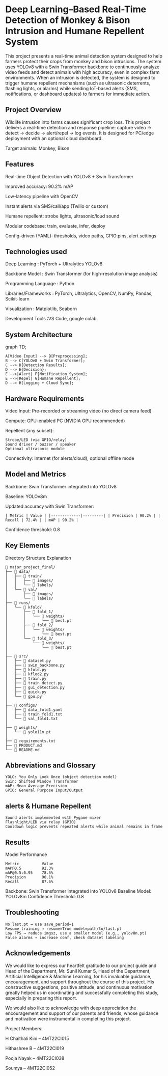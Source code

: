 # Deep Learning–Based Real-Time Detection of Monkey & Bison Intrusion and Humane Repellent System
This project presents a real-time animal detection system designed to help farmers protect their crops from monkey and bison intrusions.
The system uses YOLOv8 with a Swin Transformer backbone to continuously analyze video feeds and detect animals with high accuracy, even in complex farm environments.
When an intrusion is detected, the system is designed to trigger humane repellent mechanisms (such as ultrasonic deterrents, flashing lights, or alarms) while sending IoT-based alerts (SMS, notifications, or dashboard updates) to farmers for immediate action.
## Project Overview
Wildlife intrusion into farms causes significant crop loss. This project delivers a real-time detection and response pipeline: capture video → detect → decide → alert/repel → log events.
It is designed for PC/edge deployment with an optional cloud dashboard.

Target animals: Monkey, Bison
## Features
Real-time Object Detection with YOLOv8 + Swin Transformer

Improved accuracy: 90.2% mAP

Low-latency pipeline with OpenCV

Instant alerts via SMS/call/app (Twilio or custom)

Humane repellent: strobe lights, ultrasonic/loud sound

Modular codebase: train, evaluate, infer, deploy

Config-driven (YAML): thresholds, video paths, GPIO pins, alert settings
## Technologies used
Deep Learning : PyTorch + Ultralytics YOLOv8

Backbone Model : Swin Transformer (for high-resolution image analysis)

Programming Language : Python

Libraries/Frameworks : PyTorch, Ultralytics, OpenCV, NumPy, Pandas, Scikit-learn

Visualization : Matplotlib, Seaborn

Development Tools :VS Code, google colab.
## System Architecture
graph TD;

    A[Video Input] --> B[Preprocessing];
    B --> C[YOLOv8 + Swin Transformer];
    C --> D[Detection Results];
    D --> E{Decision};
    E -->|Alert| F[Notification System];
    E -->|Repel| G[Humane Repellent];
    D --> H[Logging + Cloud Sync];
## Hardware Requirements
Video Input: Pre-recorded or streaming video (no direct camera feed)

Compute: GPU-enabled PC (NVIDIA GPU recommended)

Repellent (any subset):

    Strobe/LED (via GPIO/relay)
    Sound driver / buzzer / speaker
    Optional ultrasonic module
Connectivity: Internet (for alerts/cloud), optional offline mode
## Model and Metrics
Backbone: Swin Transformer integrated into YOLOv8

Baseline: YOLOv8m

Updated accuracy with Swin Transformer:

    | Metric | Value | |-------------|---------| | Precision | 90.2% | | Recall | 72.4% | | mAP | 90.2% |
Confidence threshold: 0.8
## Key Elements
Directory Structure Explanation

    📂 major_project_final/
    ├── 📂 data/                     
    │   ├── 📂 train/                 
    │   │   ├── 📂 images/           
    │   │   └── 📂 labels/           
    │   └── 📂 val/                  
    │       ├── 📂 images/           
    │       └── 📂 labels/           
    ├── 📂 runs/                      
    │   └── 📂 kfold/                 
    │       ├── 📂 fold_1/            
    │       │   └── 📂 weights/       
    │       │       └── 📄 best.pt    
    │       ├── 📂 fold_2/
    │       │   └── 📂 weights/
    │       │       └── 📄 best.pt
    │       └── 📂 fold_3/
    │           └── 📂 weights/
    │               └── 📄 best.pt
    │
    ├── 📂 src/
    │   ├── 📄 dataset.py            
    │   ├── 📄 swin_backbone.py      
    │   ├── 📄 kfold.py             
    │   ├── 📄 kflod2.py             
    │   ├── 📄 train.py             
    │   ├── 📄 train_detect.py        
    │   ├── 📄 gui_detection.py      
    │   ├── 📄 quick.py               
    │   └── 📄 gpu.py                 
    │
    ├── 📂 configs/                 
    │   ├── 📄 data_fold1.yaml       
    │   ├── 📄 train_fold1.txt      
    │   └── 📄 val_fold1.txt         
    │
    ├── 📂 weights/                   
    │   └── 📄 yolo11n.pt             
    │
    ├── 📄 requirements.txt           
    ├── 📄 PRODUCT.md              
    └── 📄 README.md                
## Abbreviations and Glossary
    YOLO: You Only Look Once (object detection model)
    Swin: Shifted Window Transformer
    mAP: Mean Average Precision
    GPIO: General Purpose Input/Output
## alerts & Humane Repellent
    Sound alerts implemented with Pygame mixer
    Flashlight/LED via relay (GPIO)
    Cooldown logic prevents repeated alerts while animal remains in frame
## Results
Model Performance

    Metric	        Value
    mAP@0.5	        92.3%
    mAP@0.5:0.95	78.5%
    Precision	    90.1%
    Recall	        87.6%

Backbone: Swin Transformer integrated into YOLOv8
Baseline Model: YOLOv8m
Confidence Threshold: 0.8
## Troubleshooting
    No last.pt → use save_period=1
    Resume training → resume=True model=path/to/last.pt
    Low FPS → reduce imgsz, use a smaller model (e.g., yolov8n.pt)
    False alarms → increase conf, check dataset labeling
## Acknowledgements
We would like to express our heartfelt gratitude to our project guide and Head of the Department, Mr. Sunil Kumar S, Head of the Department, Artificial Intelligence & Machine Learning, for his invaluable guidance, encouragement, and support throughout the course of this project. His constructive suggestions, positive attitude, and continuous motivation greatly helped us in coordinating and successfully completing this study, especially in preparing this report.

We would also like to acknowledge with deep appreciation the encouragement and support of our parents and friends, whose guidance and motivation were instrumental in completing this project.

Project Members:

H Chaithali Kini – 4MT22CI015

Hithashree B – 4MT22CI019

Pooja Nayak – 4MT22CI038

Soumya – 4MT22CI052
